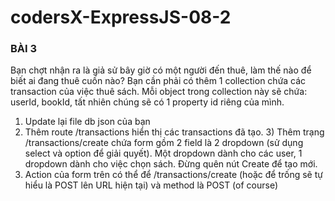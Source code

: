 # codersX-ExpressJS-08-2
### BÀI 3
Bạn chợt nhận ra là giả sử bây giờ có một người đến thuê, làm thế nào để biết ai đang thuê cuốn nào? Bạn cần phải có thêm 1 collection chứa các transaction của việc thuê sách. Mỗi object trong collection này sẽ chứa: userId, bookId, tất nhiên chúng sẽ có 1 property id riêng của mình.
1) Update lại file db json của bạn
2) Thêm route /transactions hiển thị các transactions đã tạo. 3) Thêm trạng /transactions/create chứa form gồm 2 field là 2 dropdown (sử dụng select và option để giải quyết). Một dropdown dành cho các user, 1 dropdown dành cho việc chọn sách. Đừng quên nút Create để tạo mới.
4) Action của form trên có thể để /transactions/create (hoặc để trống sẽ tự hiểu là POST lên URL hiện tại) và method là POST (of course)